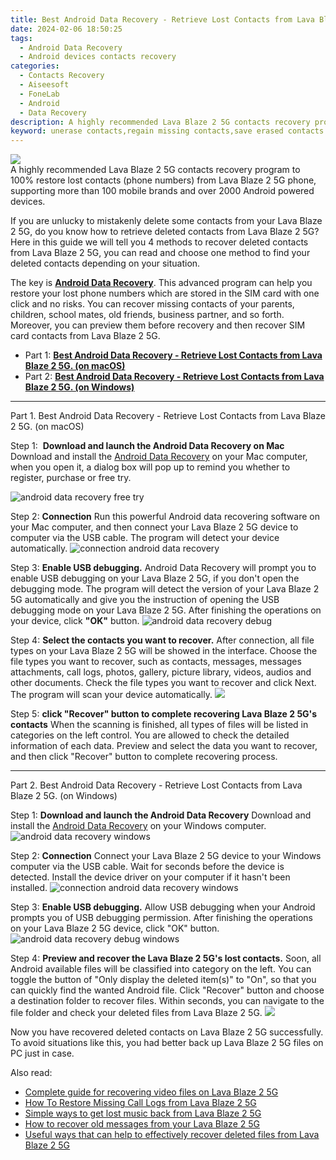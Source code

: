 ```yaml
---
title: Best Android Data Recovery - Retrieve Lost Contacts from Lava Blaze 2 5G.
date: 2024-02-06 18:50:25
tags: 
  - Android Data Recovery
  - Android devices contacts recovery
categories: 
  - Contacts Recovery
  - Aiseesoft
  - FoneLab
  - Android
  - Data Recovery
description: A highly recommended Lava Blaze 2 5G contacts recovery program to 100% restore lost contacts (phone numbers) from Lava Blaze 2 5G phone, supporting more than 100 mobile brands and over 2000 Android powered devices.
keyword: unerase contacts,regain missing contacts,save erased contacts from Lava Blaze 2 5G,restore deleted phone number on Lava Blaze 2 5G,recover lost contacts from Lava Blaze 2 5G,Lava Blaze 2 5G contacts recovery,Lava Blaze 2 5G contacts disappear,Lava Blaze 2 5G delete contacts recover,how can i find my deleted contacts Lava Blaze 2 5G,contacts disappear Lava Blaze 2 5G,Lava Blaze 2 5G deleted contacts,does the Lava Blaze 2 5G have a backup for deleted contacts
---
```


<img src="https://img0mobiles.techidaily.com/images/best-assets/devices/lava/lava-blaze-2-5g/2.jpg" class="atpl-imgstyle"  />

<div class="atpl-content atpl-for-fonelab-android recover-contacts">

<div class="atpl-post-description-part-1">
A highly recommended Lava Blaze 2 5G contacts recovery program to 100% restore lost contacts (phone numbers) from Lava Blaze 2 5G phone, supporting more than 100 mobile brands and over 2000 Android powered devices.
</div>




<div class="atpl-post-description-part-2">
<div class="tpl-content-sub-paragraph-content">
  <p>
    If you are unlucky to mistakenly delete some contacts from your Lava Blaze 2 5G, do you know how to retrieve deleted contacts from Lava Blaze 2 5G? Here in this guide we will tell you 4 methods to recover deleted contacts from Lava Blaze 2 5G, you can read and choose one method to find your deleted contacts depending on your situation.
  </p>
</div>
</div>

<div class="atpl-post-description-part-3">
<div class="tpl-content-sub-paragraph-normal">
    <p>
        The key is <a href="https://tools.techidaily.com/aiseesoft-android-data-recovery/" target="_blank" rel="noopener"><strong>Android Data Recovery</strong></a>. This advanced program can help you restore your lost phone numbers which are stored in the SIM card with one click and no risks. You can recover missing contacts of your parents, children, school mates, old friends, business partner, and so forth. Moreover, you can preview them before recovery and then recover SIM card contacts from Lava Blaze 2 5G.
    </p>
</div>
</div>


<ul>
  <li>Part 1: <strong><a href="#p1"> Best Android Data Recovery - Retrieve Lost Contacts from Lava Blaze 2 5G.  (on macOS)</a></strong></li>
  <li>Part 2: <strong><a href="#p2"> Best Android Data Recovery - Retrieve Lost Contacts from Lava Blaze 2 5G.  (on Windows)</a></strong></li>
</ul>




<!-- Part 1 -->
<a id="p1" name="p1" ></a><hr>

<div>
  <span class="atpl-step-part-style">Part 1. Best Android Data Recovery - Retrieve Lost Contacts from Lava Blaze 2 5G. (on macOS)</span>
</div>  

<span class="atpl-stepstyle-a"><span>Step 1: </span></span> <strong>Download and launch the Android Data Recovery on Mac</strong>
Download and install the <a href="https://tools.techidaily.com/aiseesoft-android-data-recovery/" target="_blank" rel="noopener">Android Data Recovery</a> on your Mac computer, when you open it, a dialog box will pop up to remind you whether to register, purchase or free try.

<img src="https://tools.techidaily.com/images/apps/aiseesoft/android-data-recovery/mac-free-try.png" class="atpl-imgstyle" alt="android data recovery free try" />

<span class="atpl-stepstyle-a"><span>Step 2: </span></span> <strong>Connection</strong>
Run this powerful Android data recovering software on your Mac computer, and then connect your Lava Blaze 2 5G device to computer via the USB cable. The program will detect your device automatically.
<img src="https://tools.techidaily.com/images/apps/aiseesoft/android-data-recovery/mac-connection-interface.jpg" class="atpl-imgstyle" alt="connection android data recovery" />

<span class="atpl-stepstyle-a"><span>Step 3: </span></span> <strong>Enable USB debugging.</strong>
Android Data Recovery will prompt you to enable USB debugging on your Lava Blaze 2 5G, if you don't open the debugging mode. The program will detect the version of your Lava Blaze 2 5G automatically and give you the instruction of opening the USB debugging mode on your Lava Blaze 2 5G. After finishing the operations on your device, click <strong>"OK"</strong> button.
<img src="https://tools.techidaily.com/images/apps/aiseesoft/android-data-recovery/mac-android-usb-debug.jpg"  class="atpl-imgstyle" alt="android data recovery debug" />

<span class="atpl-stepstyle-a"><span>Step 4: </span></span> <strong>Select the contacts you want to recover.</strong>
After connection, all file types on your Lava Blaze 2 5G will be showed in the interface. Choose the file types you want to recover, such as contacts, messages, messages attachments, call logs, photos, gallery, picture library, videos, audios and other documents. Check the file types you want to recover and click Next. The program will scan your device automatically.
<img src="https://tools.techidaily.com/images/apps/aiseesoft/android-data-recovery/mac-choose-type-contacts.jpg" class="atpl-imgstyle"  />

<span class="atpl-stepstyle-a"><span>Step 5: </span></span> <strong>click "Recover" button to  complete recovering Lava Blaze 2 5G's contacts</strong>
When the scanning is finished, all types of files will be listed in categories on the left control. You are allowed to check the detailed information of each data. Preview and select the data you want to recover, and then click "Recover" button to complete recovering process.


<a id="p2" name="p2"></a><hr>

<!-- Part 2 -->
<div>
  <span class="atpl-step-part-style">Part 2. Best Android Data Recovery - Retrieve Lost Contacts from Lava Blaze 2 5G. (on Windows)</span>
</div>

<span class="atpl-stepstyle-a"><span>Step 1: </span></span> <strong>Download and launch the Android Data Recovery</strong>
Download and install the <a href="https://tools.techidaily.com/aiseesoft-android-data-recovery/" target="_blank" rel="noopener">Android Data Recovery</a> on your Windows computer.
<img src="https://tools.techidaily.com/images/apps/aiseesoft/android-data-recovery/win-start-interface.png"  class="atpl-imgstyle" alt="android data recovery windows" />

<span class="atpl-stepstyle-a"><span>Step 2: </span></span> <strong>Connection</strong>
Connect your Lava Blaze 2 5G device to your Windows computer via the USB cable. Wait for seconds before the device is detected. Install the device driver on your computer if it hasn't been installed.
<img src="https://tools.techidaily.com/images/apps/aiseesoft/android-data-recovery/win-connection-interface.png" class="atpl-imgstyle" alt="connection android data recovery windows" />

<span class="atpl-stepstyle-a"><span>Step 3: </span></span> <strong>Enable USB debugging.</strong>
Allow USB debugging when your Android prompts you of USB debugging permission. After finishing the operations on your Lava Blaze 2 5G device, click "OK" button.
<img src="https://tools.techidaily.com/images/apps/aiseesoft/android-data-recovery/win-android-usb-debug.png" class="atpl-imgstyle" alt="android data recovery debug windows" />

<span class="atpl-stepstyle-a"><span>Step 4: </span></span> <strong>Preview and recover the Lava Blaze 2 5G's lost contacts.</strong>
Soon, all Android available files will be classified into category on the left. You can toggle the button of "Only display the deleted item(s)" to "On", so that you can quickly find the wanted Android file. Click "Recover" button and choose a destination folder to recover files. Within seconds, you can navigate to the file folder and check your deleted files from Lava Blaze 2 5G.
<img src="https://tools.techidaily.com/images/apps/aiseesoft/android-data-recovery/win-recover-contacts.jpg" class="atpl-imgstyle"  />

<div class="atpl-post-description-part-4">
<div class="tpl-content-sub-paragraph-normal">
    <p>
        Now you have recovered deleted contacts on Lava Blaze 2 5G successfully. To avoid situations like this, you had better back up Lava Blaze 2 5G files on PC just in case.
    </p>
</div>
</div>

<ins class="adsbygoogle"
     style="display:block"
     data-ad-client="ca-pub-7571918770474297"
     data-ad-slot="8358498916"
     data-ad-format="auto"
     data-full-width-responsive="true"></ins>

<span class="atpl-alsoreadstyle">Also read:</span>
<div><ul>
<li><a href="/complete-guide-for-recovering-video-files-on-lava-blaze-2-5g-by-fonelab-android-recover-video/" target="_blank" rel="noopener"><u>Complete guide for recovering video files on Lava Blaze 2 5G</u></a></li>
<li><a href="/how-to-restore-missing-call-logs-from-lava-blaze-2-5g-by-fonelab-android-recover-call-logs/" target="_blank" rel="noopener"><u>How To  Restore Missing Call Logs from Lava Blaze 2 5G</u></a></li>
<li><a href="/simple-ways-to-get-lost-music-back-from-lava-blaze-2-5g-by-fonelab-android-recover-music/" target="_blank" rel="noopener"><u>Simple ways to get lost music back from Lava Blaze 2 5G</u></a></li>
<li><a href="/how-to-recover-old-messages-from-your-lava-blaze-2-5g-by-fonelab-android-recover-messages/" target="_blank" rel="noopener"><u>How to recover old messages from your Lava Blaze 2 5G</u></a></li>
<li><a href="/useful-ways-that-can-help-to-effectively-recover-deleted-files-from-lava-blaze-2-5g-by-fonelab-android-recover-data/" target="_blank" rel="noopener"><u>Useful ways that can help to effectively recover deleted files from Lava Blaze 2 5G</u></a></li>
</ul></div>

</div>
